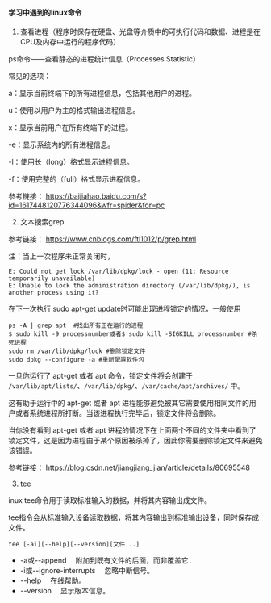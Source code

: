 #### 学习中遇到的linux命令

1. 查看进程（程序时保存在硬盘、光盘等介质中的可执行代码和数据、进程是在CPU及内存中运行的程序代码）

ps命令——查看静态的进程统计信息（Processes Statistic）

常见的选项：

a：显示当前终端下的所有进程信息，包括其他用户的进程。

u：使用以用户为主的格式输出进程信息。

x：显示当前用户在所有终端下的进程。

-e：显示系统内的所有进程信息。

-l：使用长（long）格式显示进程信息。

-f：使用完整的（full）格式显示进程信息。

参考链接： https://baijiahao.baidu.com/s?id=1617448120776344096&wfr=spider&for=pc

2. 文本搜索grep

参考链接： https://www.cnblogs.com/ftl1012/p/grep.html

注：当上一次程序未正常关闭时，

```
E: Could not get lock /var/lib/dpkg/lock - open (11: Resource temporarily unavailable)
E: Unable to lock the administration directory (/var/lib/dpkg/), is another process using it?
```



在下一次执行	sudo apt-get update时可能出现进程锁定的情况，一般使用

```
ps -A | grep apt  #找出所有正在运行的进程
$ sudo kill -9 processnumber或者$ sudo kill -SIGKILL processnumber #杀死进程
sudo rm /var/lib/dpkg/lock #删除锁定文件
sudo dpkg --configure -a #重新配置软件包
```

一旦你运行了 apt-get 或者 apt 命令，锁定文件将会创建于 `/var/lib/apt/lists/`、`/var/lib/dpkg/`、`/var/cache/apt/archives/` 中。

这有助于运行中的 apt-get 或者 apt 进程能够避免被其它需要使用相同文件的用户或者系统进程所打断。当该进程执行完毕后，锁定文件将会删除。

   当你没有看到 apt-get 或者 apt 进程的情况下在上面两个不同的文件夹中看到了锁定文件，这是因为进程由于某个原因被杀掉了，因此你需要删除锁定文件来避免该错误。

参考链接： https://blog.csdn.net/jiangjiang_jian/article/details/80695548

3. tee

inux tee命令用于读取标准输入的数据，并将其内容输出成文件。

tee指令会从标准输入设备读取数据，将其内容输出到标准输出设备，同时保存成文件。

```
tee [-ai][--help][--version][文件...]
```

- -a或--append 　附加到既有文件的后面，而非覆盖它．
- -i或--ignore-interrupts 　忽略中断信号。
- --help 　在线帮助。
- --version 　显示版本信息。

